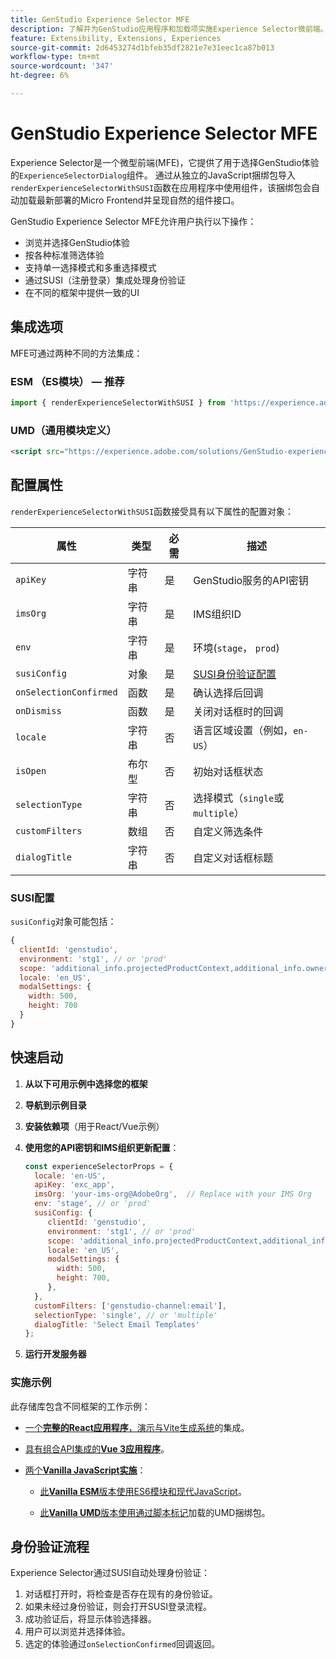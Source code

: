```yaml
---
title: GenStudio Experience Selector MFE
description: 了解并为GenStudio应用程序和加载项实施Experience Selector微前端。
feature: Extensibility, Extensions, Experiences
source-git-commit: 2d6453274d1bfeb35df2821e7e31eec1ca87b013
workflow-type: tm+mt
source-wordcount: '347'
ht-degree: 6%

---
```


# GenStudio Experience Selector MFE

Experience Selector是一个微型前端(MFE)，它提供了用于选择GenStudio体验的`ExperienceSelectorDialog`组件。 通过从独立的JavaScript捆绑包导入`renderExperienceSelectorWithSUSI`函数在应用程序中使用组件，该捆绑包会自动加载最新部署的Micro Frontend并呈现自然的组件接口。

GenStudio Experience Selector MFE允许用户执行以下操作：

- 浏览并选择GenStudio体验
- 按各种标准筛选体验
- 支持单一选择模式和多重选择模式
- 通过SUSI（注册登录）集成处理身份验证
- 在不同的框架中提供一致的UI

## 集成选项

MFE可通过两种不同的方法集成：

### ESM （ES模块） — 推荐

```javascript
import { renderExperienceSelectorWithSUSI } from 'https://experience.adobe.com/solutions/GenStudio-experience-selector-mfe/static-assets/resources/@genstudio/experience-selector/esm/standalone.js';
```

### UMD（通用模块定义）

```html
<script src="https://experience.adobe.com/solutions/GenStudio-experience-selector-mfe/static-assets/resources/@genstudio/experience-selector/umd/standalone.js"></script>
```

## 配置属性

`renderExperienceSelectorWithSUSI`函数接受具有以下属性的配置对象：

| 属性 | 类型 | 必需 | 描述 |
|----------|------|----------|-------------|
| `apiKey` | 字符串 | 是 | GenStudio服务的API密钥 |
| `imsOrg` | 字符串 | 是 | IMS组织ID |
| `env` | 字符串 | 是 | 环境(`stage`， `prod`) |
| `susiConfig` | 对象 | 是 | [SUSI身份验证配置](#susi-configuration) |
| `onSelectionConfirmed` | 函数 | 是 | 确认选择后回调 |
| `onDismiss` | 函数 | 是 | 关闭对话框时的回调 |
| `locale` | 字符串 | 否 | 语言区域设置（例如，`en-US`） |
| `isOpen` | 布尔型 | 否 | 初始对话框状态 |
| `selectionType` | 字符串 | 否 | 选择模式（`single`或`multiple`） |
| `customFilters` | 数组 | 否 | 自定义筛选条件 |
| `dialogTitle` | 字符串 | 否 | 自定义对话框标题 |

### SUSI配置

`susiConfig`对象可能包括：

```javascript
{
  clientId: 'genstudio',
  environment: 'stg1', // or 'prod'
  scope: 'additional_info.projectedProductContext,additional_info.ownerOrg,AdobeID,openid,session,read_organizations,ab.manage',
  locale: 'en_US',
  modalSettings: {
    width: 500,
    height: 700
  }
}
```

## 快速启动

1. **从以下可用示例中选择您的框架**
1. **导航到示例目录**
1. **安装依赖项**（用于React/Vue示例）
1. **使用您的API密钥和IMS组织更新配置**：

   ```javascript
   const experienceSelectorProps = {
     locale: 'en-US',
     apiKey: 'exc_app',           
     imsOrg: 'your-ims-org@AdobeOrg',  // Replace with your IMS Org
     env: 'stage', // or 'prod'
     susiConfig: {
        clientId: 'genstudio',
        environment: 'stg1', // or 'prod'
        scope: 'additional_info.projectedProductContext,additional_info.ownerOrg,AdobeID,openid,session,read_organizations,ab.manage',
        locale: 'en_US',
        modalSettings: {
          width: 500,
          height: 700,
        },
     },
     customFilters: ['genstudio-channel:email'],
     selectionType: 'single', // or 'multiple'
     dialogTitle: 'Select Email Templates'
   };
   ```

1. **运行开发服务器**

### 实施示例

此存储库包含不同框架的工作示例：

- [一个&#x200B;**完整的React应用程序**，演示与Vite生成系统](https://github.com/adobe/genstudio-extensibility-examples/tree/main/genstudio-experience-selector-mfe/react-js)的集成。

- [具有组合API集成的&#x200B;**Vue 3应用程序**](https://github.com/adobe/genstudio-extensibility-examples/tree/main/genstudio-experience-selector-mfe/vue-js)。

- [两个&#x200B;**Vanilla JavaScript实施**](https://github.com/adobe/genstudio-extensibility-examples/tree/main/genstudio-experience-selector-mfe/vanilla-js)：

   - [此&#x200B;**Vanilla ESM**&#x200B;版本使用ES6模块和现代JavaScript](https://github.com/adobe/genstudio-extensibility-examples/tree/main/genstudio-experience-selector-mfe/vanilla-js/vanilla-esm)。

   - [此&#x200B;**Vanilla UMD**&#x200B;版本使用通过脚本标记](https://github.com/adobe/genstudio-extensibility-examples/tree/main/genstudio-experience-selector-mfe/vanilla-js/vanilla-umd-global-var)加载的UMD捆绑包。

## 身份验证流程

Experience Selector通过SUSI自动处理身份验证：

1. 对话框打开时，将检查是否存在现有的身份验证。
1. 如果未经过身份验证，则会打开SUSI登录流程。
1. 成功验证后，将显示体验选择器。
1. 用户可以浏览并选择体验。
1. 选定的体验通过`onSelectionConfirmed`回调返回。
